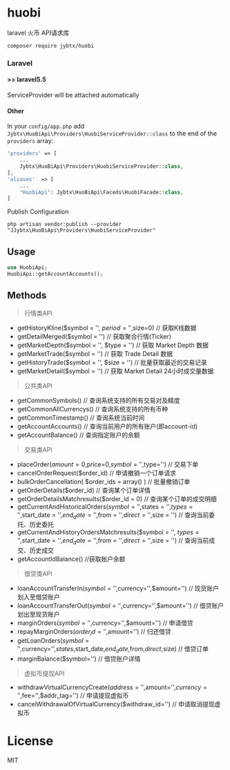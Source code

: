 # huobi 
laravel 火币 API请求库

```terminal
composer require jybtx/huobi
```

### Laravel

#### >= laravel5.5

ServiceProvider will be attached automatically

#### Other

In your `config/app.php` add `Jybtx\HuoBiApi\Providers\HuobiServiceProvider::class` to the end of the `providers` array:

```php
'providers' => [
    ...
    Jybtx\HuoBiApi\Providers\HuobiServiceProvider::class,
],
'aliases'  => [
    ...
    "HuobiApi": Jybtx\HuoBiApi\Faceds\HuobiFacade::class,
]
```
Publish Configuration

```shell
php artisan vendor:publish --provider "JJybtx\HuoBiApi\Providers\HuobiServiceProvider"
```
## Usage
```php
use HuobiApi;
HuobiApi::getAccountAccounts();
```
## Methods

> 行情类API   

- getHistoryKline($symbol = '', $period='',$size=0)   // 获取K线数据
- getDetailMerged($symbol = '')   // 获取聚合行情(Ticker)
- getMarketDepth($symbol = '', $type = '')   // 获取 Market Depth 数据
- getMarketTrade($symbol = '')     // 获取 Trade Detail 数据
- getHistoryTrade($symbol = '', $size = '')    // 批量获取最近的交易记录
- getMarketDetail($symbol = '')  // 获取 Market Detail 24小时成交量数据
> 公共类API
- getCommonSymbols() // 查询系统支持的所有交易对及精度
- getCommonAllCurrencys() // 查询系统支持的所有币种
- getCommonTimestamp() // 查询系统当前时间
- getAccountAccounts() // 查询当前用户的所有账户(即account-id)
- getAccountBalance() // 查询指定账户的余额
> 交易类API
- placeOrder($amount=0,$price=0,$symbol='',$type='') // 交易下单
- cancelOrderRequest($order_id) // 申请撤销一个订单请求
- bulkOrderCancellation( $order_ids = array() ) // 批量撤销订单
- getOrderDetails($order_id) // 查询某个订单详情
- getOrderDetailsMatchresults($order_id = 0) // 查询某个订单的成交明细
- getCurrentAndHistoricalOrders($symbol = '',$states = '',$types = '',$start_date = '',$end_date = '',$from = '',$direct='',$size = '') // 查询当前委托、历史委托
- getCurrentAndHistoryOrdersMatchresults($symbol = '', $types = '',$start_date = '',$end_date = '',$from = '',$direct='',$size = '') // 查询当前成交、历史成交
- getAccountIdBalance() //获取账户余额
> 借贷类API
- loanAccountTransferIn($symbol = '',$currency='',$amount='')    // 现货账户划入至借贷账户
- loanAccountTransferOut($symbol = '',$currency='',$amount='')      // 借贷账户划出至现货账户
- marginOrders($symbol = '',$currency='',$amount='')     // 申请借贷
- repayMarginOrders($order_id='',$amount='')   // 归还借贷
- getLoanOrders($symbol='',$currency='',$states,$start_date,$end_date,$from,$direct,$size) // 借贷订单
- marginBalance($symbol='') // 借贷账户详情
> 虚拟币提现API
- withdrawVirtualCurrencyCreate($address='',$amount='',$currency='',$fee='',$addr_tag='') // 申请提现虚拟币
- cancelWithdrawalOfVirtualCurrency($withdraw_id='')     // 申请取消提现虚拟币

# License
MIT
